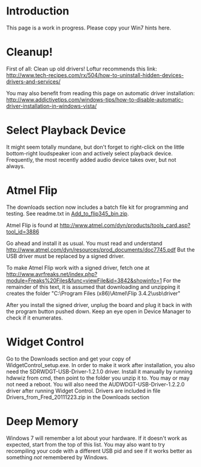 # Introduction #

This page is a work in progress. Please copy your Win7 hints here.


# Cleanup! #

First of all: Clean up old drivers!
Loftur recommends this link: http://www.tech-recipes.com/rx/504/how-to-uninstall-hidden-devices-drivers-and-services/

You may also benefit from reading this page on automatic driver installation: http://www.addictivetips.com/windows-tips/how-to-disable-automatic-driver-installation-in-windows-vista/

# Select Playback Device #

It might seem totally mundane, but don't forget to right-click on the little bottom-right loudspeaker icon and actively select playback device. Frequently, the most recently added audio device takes over, but not always.

# Atmel Flip #

The downloads section now includes a batch file kit for programming and testing. See readme.txt in [Add\_to\_flip345\_bin.zip](http://code.google.com/p/sdr-widget/downloads/detail?name=Add_to_flip345_bin.zip&can=2&q=#makechanges).

Atmel Flip is found at http://www.atmel.com/dyn/products/tools_card.asp?tool_id=3886

Go ahead and install it as usual. You must read and understand http://www.atmel.com/dyn/resources/prod_documents/doc7745.pdf But the USB driver must be replaced by a signed driver.

To make Atmel Flip work with a signed driver, fetch one at
http://www.avrfreaks.net/index.php?module=Freaks%20Files&func=viewFile&id=3842&showinfo=1
For the remainder of this text, it is assumed that downloading and unzipping it creates the folder "C:\Program Files (x86)\Atmel\Flip 3.4.2\usb\driver"

After you install the signed driver, unplug the board and plug it back in with the program button pushed down. Keep an eye open in Device Manager to check if it enumerates.

# Widget Control #

Go to the Downloads section and get your copy of WidgetControl\_setup.exe. In order to make it work after installation, you also need the SDRWDGT-USB-Driver-1.2.1.0 driver. Install it manually by running hdwwiz from cmd, then point to the folder you unzip it to. You may or may not need a reboot. You will also need the AUDWDGT-USB-Driver-1.2.2.0 driver after running Widget Control. Drivers are included in file Drivers\_from\_Fred\_20111223.zip in the Downloads section

# Deep Memory #

Windows 7 will remember a lot about your hardware. If it doesn't work as expected, start from the top of this list. You may also want to try recompiling your code with a different USB pid and see if it works better as something _not_ remembered by Windows.
